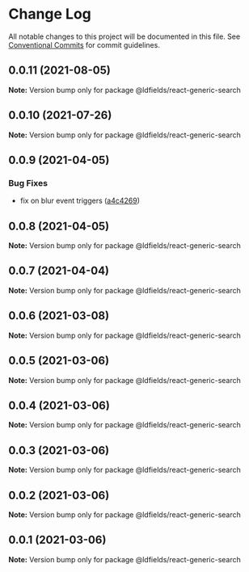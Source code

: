 # Change Log

All notable changes to this project will be documented in this file.
See [Conventional Commits](https://conventionalcommits.org) for commit guidelines.

## 0.0.11 (2021-08-05)

**Note:** Version bump only for package @ldfields/react-generic-search





## 0.0.10 (2021-07-26)

**Note:** Version bump only for package @ldfields/react-generic-search





## 0.0.9 (2021-04-05)


### Bug Fixes

* fix on blur event triggers ([a4c4269](https://github.com/schimatos/LDfields/commit/a4c42696fcfaec2c0fe1dfa180a9b059cddbe27c))





## 0.0.8 (2021-04-05)

**Note:** Version bump only for package @ldfields/react-generic-search





## 0.0.7 (2021-04-04)

**Note:** Version bump only for package @ldfields/react-generic-search





## 0.0.6 (2021-03-08)

**Note:** Version bump only for package @ldfields/react-generic-search





## 0.0.5 (2021-03-06)

**Note:** Version bump only for package @ldfields/react-generic-search





## 0.0.4 (2021-03-06)

**Note:** Version bump only for package @ldfields/react-generic-search





## 0.0.3 (2021-03-06)

**Note:** Version bump only for package @ldfields/react-generic-search





## 0.0.2 (2021-03-06)

**Note:** Version bump only for package @ldfields/react-generic-search





## 0.0.1 (2021-03-06)

**Note:** Version bump only for package @ldfields/react-generic-search
